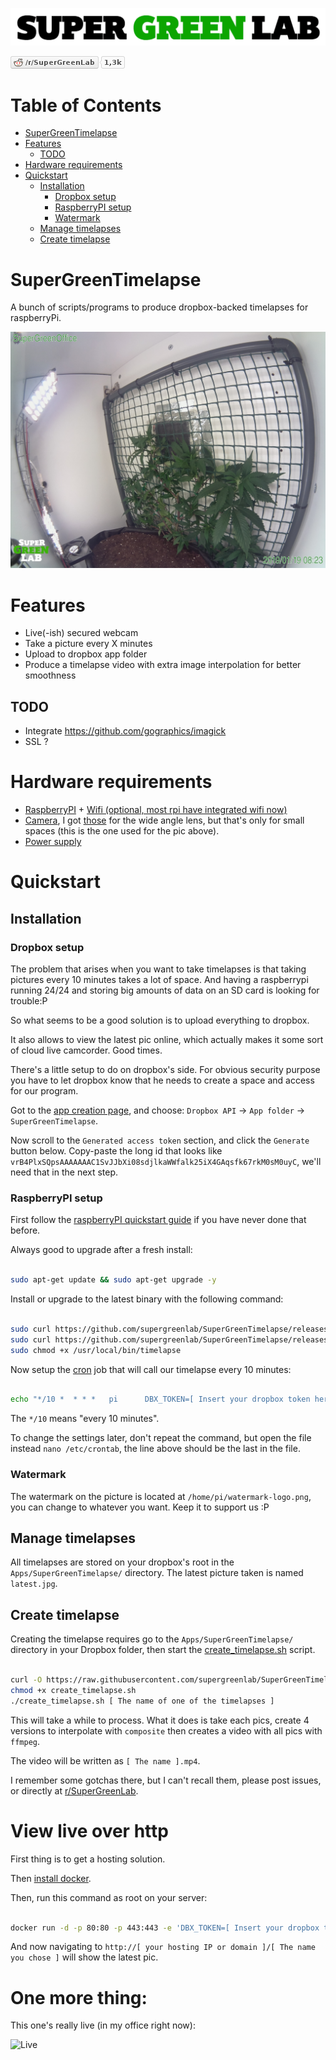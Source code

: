 ![SuperGreenLab](assets/sgl.png?raw=true "SuperGreenLab")

[![SuperGreenLab](assets/reddit-button.png?raw=true "SuperGreenLab")](https://www.reddit.com/r/SuperGreenLab)

Table of Contents
=================

   * [SuperGreenTimelapse](#supergreentimelapse)
   * [Features](#features)
      * [TODO](#todo)
   * [Hardware requirements](#hardware-requirements)
   * [Quickstart](#quickstart)
      * [Installation](#installation)
         * [Dropbox setup](#dropbox-setup)
         * [RaspberryPI setup](#raspberrypi-setup)
         * [Watermark](#watermark)
      * [Manage timelapses](#manage-timelapses)
      * [Create timelapse](#create-timelapse)

# SuperGreenTimelapse

A bunch of scripts/programs to produce dropbox-backed timelapses for raspberryPi.

![Example](assets/example.jpg?raw=true "Example")

# Features

- Live(-ish) secured webcam
- Take a picture every X minutes
- Upload to dropbox app folder
- Produce a timelapse video with extra image interpolation for better smoothness

## TODO

- Integrate https://github.com/gographics/imagick
- SSL ?

# Hardware requirements

- [RaspberryPI](https://www.raspberrypi.org/products/) + [Wifi (optional, most rpi have integrated wifi now)](https://www.raspberrypi.org/products/raspberry-pi-usb-wifi-dongle/)
- [Camera](https://www.raspberrypi.org/products/camera-module-v2/), I got [those](https://www.amazon.com/SainSmart-Fish-Eye-Camera-Raspberry-Arduino/dp/B00N1YJKFS) for the wide angle lens, but that's only for small spaces (this is the one used for the pic above).
- [Power supply](https://www.raspberrypi.org/products/raspberry-pi-universal-power-supply/)

# Quickstart

## Installation

### Dropbox setup

The problem that arises when you want to take timelapses is that taking pictures every 10 minutes takes a lot of space.
And having a raspberrypi running 24/24 and storing big amounts of data on an SD card is looking for trouble:P

So what seems to be a good solution is to upload everything to dropbox.

It also allows to view the latest pic online, which actually makes it some sort of cloud live camcorder. Good times.

There's a little setup to do on dropbox's side. For obvious security purpose you have to let dropbox know that he needs to create a space and access for our program.

Got to the [app creation page](https://www.dropbox.com/developers/apps/create), and choose: `Dropbox API` -> `App folder` -> `SuperGreenTimelapse`.

Now scroll to the `Generated access token` section, and click the `Generate` button below. Copy-paste the long id that looks like `vrB4PlxSQpsAAAAAAAC1SvJJbXi08sdjlkaWWfalk25iX4GAqsfk67rkM0sM0uyC`, we'll need that in the next step.

### RaspberryPI setup

First follow the [raspberryPI quickstart guide](https://www.raspberrypi.org/learning/software-guide/quickstart/) if you have never done that before.

Always good to upgrade after a fresh install:
```sh

sudo apt-get update && sudo apt-get upgrade -y

```

Install or upgrade to the latest binary with the following command:

```sh

sudo curl https://github.com/supergreenlab/SuperGreenTimelapse/releases/download/PreRelease/timelapse -o /usr/local/bin/timelapse
sudo curl https://github.com/supergreenlab/SuperGreenTimelapse/releases/download/PreRelease/watermark-logo.png -o /home/pi/watermark-logo.png
sudo chmod +x /usr/local/bin/timelapse

```

Now setup the [cron](https://en.wikipedia.org/wiki/Cron) job that will call our timelapse every 10 minutes:

```sh

echo "*/10 *  * * *   pi      DBX_TOKEN=[ Insert your dropbox token here ] NAME=[ Insert a name here ] /usr/local/bin/timelapse 2>&1" >> /etc/crontab

```

The `*/10` means "every 10 minutes".

To change the settings later, don't repeat the command, but open the file instead `nano /etc/crontab`, the line above should be the last in the file.

### Watermark

The watermark on the picture is located at `/home/pi/watermark-logo.png`, you can change to whatever you want. Keep it to support us :P

## Manage timelapses

All timelapses are stored on your dropbox's root in the `Apps/SuperGreenTimelapse/` directory.
The latest picture taken is named `latest.jpg`.

## Create timelapse

Creating the timelapse requires go to the `Apps/SuperGreenTimelapse/` directory in your Dropbox folder, then start the [create_timelapse.sh](https://raw.githubusercontent.com/supergreenlab/SuperGreenTimelapse/master/create_timelapse.sh) script.

```sh

curl -O https://raw.githubusercontent.com/supergreenlab/SuperGreenTimelapse/master/create_timelapse.sh
chmod +x create_timelapse.sh
./create_timelapse.sh [ The name of one of the timelapses ]

```

This will take a while to process. What it does is take each pics, create 4 versions to interpolate with `composite` then creates a video with all pics with `ffmpeg`.

The video will be written as `[ The name ].mp4`.

I remember some gotchas there, but I can't recall them, please post issues, or directly at [r/SuperGreenLab](https://www.reddit.com/r/SuperGreenLab).

# View live over http

First thing is to get a hosting solution.

Then [install docker](https://docs.docker.com/install/).

Then, run this command as root on your server:

```sh

docker run -d -p 80:80 -p 443:443 -e 'DBX_TOKEN=[ Insert your dropbox token here ]' --restart=always supergreenlab/supergreenlive

```

And now navigating to `http://[ your hosting IP or domain ]/[ The name you chose ]` will show the latest pic.

# One more thing:

This one's really live (in my office right now):

![Live](https://timelapse.chronic-o-matic.com/SuperGreenOffice "Live")
